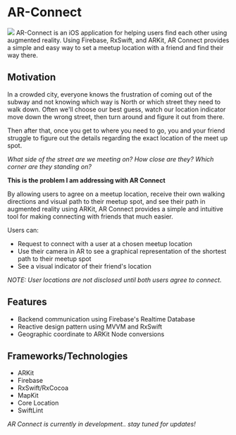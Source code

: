 AR-Connect
======
![](https://i.imgur.com/evlKiCn.png)
AR-Connect is an iOS application for helping users find each other using augmented reality. Using Firebase, RxSwift, and ARKit, AR Connect provides a simple and easy way to set a meetup location with a friend and find their way there.

## Motivation

In a crowded city, everyone knows the frustration of coming out of the subway and not knowing which way is North or which street they need to walk down. Often we'll choose our best guess, watch our location indicator move down the wrong street, then turn around and figure it out from there.

Then after that, once you get to where you need to go, you and your friend struggle to figure out the details regarding the exact location of the meet up spot.

*What side of the street are we meeting on?*
*How close are they?*
*Which corner are they standing on?*

**This is the problem I am addressing with AR Connect**

By allowing users to agree on a meetup location, receive their own walking directions and visual path to their meetup spot, and see their path in augmented reality using ARKit, AR Connect provides a simple and intuitive tool for making connecting with friends that much easier.

Users can:
* Request to connect with a user at a chosen meetup location
* Use their camera in AR to see a graphical representation of the shortest path to their meetup spot
* See a visual indicator of their friend's location

*NOTE: User locations are not disclosed until both users agree to connect.*

## Features

* Backend communication using Firebase's Realtime Database
* Reactive design pattern using MVVM and RxSwift
* Geographic coordinate to ARKit Node conversions

## Frameworks/Technologies

* ARKit
* Firebase
* RxSwift/RxCocoa
* MapKit
* Core Location
* SwiftLint

*AR Connect is currently in development.. stay tuned for updates!*
